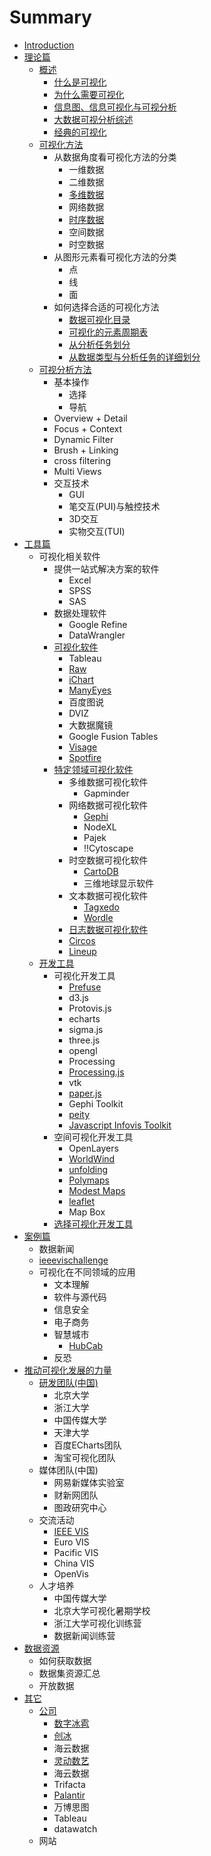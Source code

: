 # Summary

* [Introduction](README.md)
* [理论篇](theory.md)
   * [概述](intro/readme.md)
       * [什么是可视化](intro/whatis/whatis.md)
       * [为什么需要可视化](intro/whyvis/whyvis.md)
       * [信息图、信息可视化与可视分析](intro/bigdataIntro/README.md)
       * [大数据可视分析综述](zh/intro/bigdataIntro/README.md)
       * [经典的可视化](intro/classical/readme.md)
   * [可视化方法](visualmethod/README.md)
       * 从数据角度看可视化方法的分类
           * 一维数据
           * 二维数据
           * [多维数据](smallmultiples)
           * 网络数据
           * [时序数据](visualmethod/timeseries/ts.md)
           * 空间数据
           * 时空数据
       * 从图形元素看可视化方法的分类
           * 点
           * 线
           * 面
       * 如何选择合适的可视化方法
           * [数据可视化目录](visualmethod/catelog/README.md)
           * [可视化的元素周期表](visualmethod/periodtable/README.md)
           * [从分析任务划分](visualmethod/howtochoose1.md)
           * [从数据类型与分析任务的详细划分](visualmethod/howtochoose2/README.md)
   * [可视分析方法](hci/readme.md)
       * 基本操作
           * 选择
           * 导航
       * Overview + Detail
       * Focus + Context
       * Dynamic Filter
       * Brush + Linking
       * cross filtering
       * Multi Views
       * 交互技术
           * GUI
           * 笔交互(PUI)与触控技术
           * 3D交互
           * 实物交互(TUI)
* [工具篇](tools.md)
   * 可视化相关软件
       * 提供一站式解决方案的软件
           * Excel
           * SPSS
           * SAS
       * 数据处理软件
           * Google Refine
           * DataWrangler
       * [可视化软件](generaltools/readme.md)
           * Tableau
           * [Raw](tools/raw/README.md)
           * [iChart](tools/icharts/README.md)
           * [ManyEyes](tools/manyeyes/README.md)
           * 百度图说
           * DVIZ
           * 大数据魔镜
           * Google Fusion Tables
           * [Visage](http:/visage.co/)
           * [Spotfire](http:/spotfire.tibco.com/)
       * [特定领域可视化软件](tools/readme.md)
           * 多维数据可视化软件
               * Gapminder
           * 网络数据可视化软件
               * [Gephi](tools/gephi/gephi.md)
               * NodeXL
               * Pajek
               * !!Cytoscape
           * 时空数据可视化软件
               * [CartoDB](tools/cartodb/cartodb.md)
               * 三维地球显示软件
           * 文本数据可视化软件
               * [Tagxedo](tools/tagxed/tagxedo.md)
               * [Wordle](tools/wordle/README.md)
           * [日志数据可视化软件](tools/code_swarm/code_swarm.md)
           * [Circos](tools/circos/circos.md)
           * [Lineup](tools/lineup/lineup.md)
   * [开发工具](toolkits/readme.md)
       * 可视化开发工具
           * [Prefuse](toolkits/prefuse/prefuse.md)
           * d3.js
           * Protovis.js
           * echarts
           * sigma.js
           * three.js
           * opengl
           * Processing
           * [Processing.js](http:/processingjs.org/)
           * vtk
           * [paper.js](https:/github.com/paperjs/paper.js)
           * Gephi Toolkit
           * [peity](https:/github.com/benpickles/peity)
           * [Javascript Infovis Toolkit](http:/philogb.github.io/jit/demos.html)
       * 空间可视化开发工具
           * OpenLayers
           * [WorldWind](toolkits/worldwind/worldwind.md)
           * [unfolding](https:/github.com/tillnagel/unfolding)
           * [Polymaps](https:/github.com/simplegeo/polymaps)
           * [Modest Maps](https:/github.com/stamen/modestmaps-js)
           * [leaflet](http:/leafletjs.com/)
           * Map Box
       * [选择可视化开发工具](http:/selection.datavisualization.ch/)
* [案例篇](case.md)
   * 数据新闻
   * [ieeevischallenge](http:/hcil2.cs.umd.edu/newvarepository/benchmarks.php)
   * 可视化在不同领域的应用
       * 文本理解
       * 软件与源代码
       * 信息安全
       * 电子商务
       * 智慧城市
           * [HubCab](cases/hubcab/hubcab.md)
       * 反恐
* [推动可视化发展的力量](group.md)
   * [研发团队(中国)](lab/readme.md)
       * 北京大学
       * 浙江大学
       * 中国传媒大学
       * 天津大学
       * 百度ECharts团队
       * 淘宝可视化团队
   * 媒体团队(中国)
       * 网易新媒体实验室
       * 财新网团队
       * 图政研究中心
   * 交流活动
       * [IEEE VIS](events/ieeevis.md)
       * Euro VIS
       * Pacific VIS
       * China VIS
       * OpenVis
   * 人才培养
       * 中国传媒大学
       * 北京大学可视化暑期学校
       * 浙江大学可视化训练营
       * 数据新闻训练营
* [数据资源](dataset/readme.md)
   * 如何获取数据
   * 数据集资源汇总
   * 开放数据
* [其它](others.md)
   * [公司](companies/readme.md)
       * [数字冰雹](companies/digihail/digihail.md)
       * [创冰](companies/champdas/champdas.md)
       * 海云数据
       * [灵动数艺](http:/www.bjdataart.com/contanct.php)
       * 海云数据
       * Trifacta
       * [Palantir](https:/www.palantir.com)
       * 万博思图
       * Tableau
       * datawatch
   * 网站

